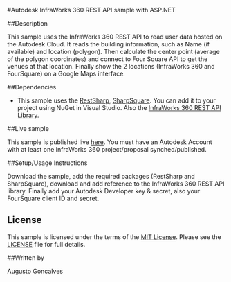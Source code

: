 #Autodesk InfraWorks 360 REST API sample with ASP.NET

##Description

This sample uses the InfraWorks 360 REST API to read user data hosted on the Autodesk Cloud. It reads the building information, such as Name (if available) and location (polygon). Then calculate the center point (average of the polygon coordinates) and connect to Four Square API to get the venues at that location. Finally show the 2 locations (InfraWorks 360 and FourSquare) on a Google Maps interface.

##Dependencies

* This sample uses the [RestSharp](http://restsharp.org), [SharpSquare](https://github.com/TICLAB/SharpSquare). You can add it to your project using NuGet in Visual Studio. Also the [InfraWorks 360 REST API Library](https://github.com/ADN-DevTech/Infraworks_API_Samples). 

##Live sample

This sample is published live [here](http://infraworks360samples.azurewebsites.net/IW360Demo.aspx). You must have an Autodesk Account with at least one InfraWorks 360 project/proposal synched/published.

##Setup/Usage Instructions

Download the sample, add the required packages (RestSharp and SharpSquare), download and add reference to the InfraWorks 360 REST API library. Finally add your Autodesk Developer key & secret, also your FourSquare client ID and secret.

## License

This sample is licensed under the terms of the [MIT License](http://opensource.org/licenses/MIT). Please see the [LICENSE](LICENSE) file for full details.

##Written by 

Augusto Goncalves





    

